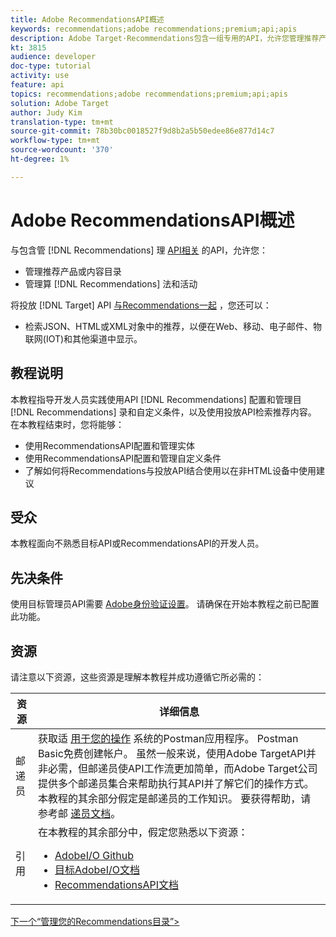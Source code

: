 ```yaml
---
title: Adobe RecommendationsAPI概述
keywords: recommendations;adobe recommendations;premium;api;apis
description: Adobe Target·Recommendations包含一组专用的API，允许您管理推荐产品和／或内容目录； 管理推荐算法和活动; 并在JSON、HTML或XML对象中提供推荐，以便在Web、移动、电子邮件、物联网和其他渠道中显示。
kt: 3815
audience: developer
doc-type: tutorial
activity: use
feature: api
topics: recommendations;adobe recommendations;premium;api;apis
solution: Adobe Target
author: Judy Kim
translation-type: tm+mt
source-git-commit: 78b30bc0018527f9d8b2a5b50edee86e877d14c7
workflow-type: tm+mt
source-wordcount: '370'
ht-degree: 1%

---
```



# Adobe RecommendationsAPI概述

与包含管 [!DNL Recommendations] 理 [API相关](https://docs.adobe.com/content/help/en/target-learn/apis/api-overview.md) 的API，允许您：

* 管理推荐产品或内容目录
* 管理算 [!DNL Recommendations] 法和活动

将投放 [!DNL Target] API [与Recommendations一起](https://docs.adobe.com/content/help/en/target-learn/apis/api-overview.md) ，您还可以：

* 检索JSON、HTML或XML对象中的推荐，以便在Web、移动、电子邮件、物联网(IOT)和其他渠道中显示。

## 教程说明

本教程指导开发人员实践使用API [!DNL Recommendations] 配置和管理目 [!DNL Recommendations] 录和自定义条件，以及使用投放API检索推荐内容。 在本教程结束时，您将能够：

* 使用RecommendationsAPI配置和管理实体
* 使用RecommendationsAPI配置和管理自定义条件
* 了解如何将Recommendations与投放API结合使用以在非HTML设备中使用建议

## 受众

本教程面向不熟悉目标API或RecommendationsAPI的开发人员。

## 先决条件

使用目标管理员API需要 [Adobe身份验证设置](../apis/configure-io-target-integration.md)。 请确保在开始本教程之前已配置此功能。

## 资源

请注意以下资源，这些资源是理解本教程并成功遵循它所必需的：

| 资源 | 详细信息 |
| --- | --- |
| 邮递员 | 获取适 [用于您的操作](https://www.postman.com/downloads/) 系统的Postman应用程序。 Postman Basic免费创建帐户。 虽然一般来说，使用Adobe TargetAPI并非必需，但邮递员使API工作流更加简单，而Adobe Target公司提供多个邮递员集合来帮助执行其API并了解它们的操作方式。 本教程的其余部分假定是邮递员的工作知识。 要获得帮助，请参考邮 [递员文档](https://learning.getpostman.com/)。 |
| 引用 | 在本教程的其余部分中，假定您熟悉以下资源：<UL><li>[AdobeI/O Github](https://github.com/adobeio)</li><li>[目标AdobeI/O文档](https://developers.adobetarget.com/api/#introduction)</li><li>[RecommendationsAPI文档](https://developers.adobetarget.com/api/recommendations/)</li></ul> |

[下一个“管理您的Recommendations目录”>](manage-catalog.md)

